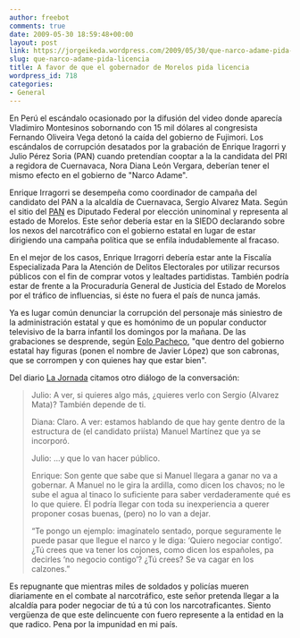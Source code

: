 ```yaml
---
author: freebot
comments: true
date: 2009-05-30 18:59:48+00:00
layout: post
link: https://jorgeikeda.wordpress.com/2009/05/30/que-narco-adame-pida-licencia/
slug: que-narco-adame-pida-licencia
title: A favor de que el gobernador de Morelos pida licencia
wordpress_id: 718
categories:
- General
---
```


En Perú el escándalo ocasionado por la difusión del video donde aparecía Vladimiro Montesinos sobornando con 15 mil dólares al congresista Fernando Oliveira Vega detonó la caída del gobierno de Fujimori. Los escándalos de corrupción desatados por la grabación  de Enrique Iragorri y Julio Pérez Soria (PAN) cuando pretendían cooptar a  la la candidata del PRI a regidora de Cuernavaca, Nora Diana León Vergara, deberían tener el mismo efecto en el gobierno de "Narco Adame".

Enrique Irragorri se desempeña como coordinador de campaña del candidato del PAN a la alcaldía de Cuernavaca, Sergio Alvarez Mata. Según el sitio del [PAN](http://www.pan.org.mx/portal/funcionario/enrique_iragorri_duran/1514) es Diputado Federal por elección uninominal y representa al estado de Morelos. Este señor debería estar en la SIEDO declarando sobre los nexos del narcotráfico con el gobierno estatal en lugar de estar dirigiendo una campaña política que se enfila indudablemente al fracaso.

En el mejor de los casos, Enrique Irragorri debería estar ante la Fiscalía Especializada Para la Atención de Delitos Electorales por utilizar recursos públicos con el fin de comprar votos y lealtades partidistas. También podría estar de frente a la Procuraduría General de Justicia del Estado de Morelos por el tráfico de influencias, si éste no fuera el país de nunca jamás.

Ya es lugar común denunciar la corrupción del personaje más siniestro de la administración estatal y que es homónimo de un popular conductor televisivo de la barra infantil los domingos por la mañana. De las grabaciones se desprende, según [Eolo Pacheco](http://www.elregional.com.mx/?c=136&a=15392), "que dentro del gobierno estatal hay figuras (ponen el nombre de Javier López) que son cabronas, que se corrompen y con quienes hay que estar bien".

Del diario [La Jornada](http://www.jornada.unam.mx/2009/05/27/index.php?section=estados&article=034n1est&partner=rss) citamos otro diálogo de la conversación:





<blockquote>
Julio: A ver, si quieres algo más, ¿quieres verlo con Sergio (Alvarez Mata)? También depende de ti.

Diana: Claro. A ver: estamos hablando de que hay gente dentro de la estructura de (el candidato priísta) Manuel Martínez que ya se incorporó.

Julio: ...y que lo van hacer público.

Enrique: Son gente que sabe que si Manuel llegara a ganar no va a gobernar. A Manuel no le gira la ardilla, como dicen los chavos; no le sube el agua al tinaco lo suficiente para saber verdaderamente qué es lo que quiere. Él podría llegar con toda su inexperiencia a querer proponer cosas buenas, (pero) no lo van a dejar.

“Te pongo un ejemplo: imagínatelo sentado, porque seguramente le puede pasar que llegue el narco y le diga: ‘Quiero negociar contigo’. ¿Tú crees que va tener los cojones, como dicen los españoles, pa decirles ‘no negocio contigo’? ¿Tú crees? Se va cagar en los calzones.”</blockquote>



Es repugnante que mientras miles de soldados y policías mueren diariamente en el combate al narcotráfico, este señor pretenda llegar a la alcaldía para poder negociar de tú a tú con los narcotraficantes. Siento vergüenza de que este delincuente con fuero represente a la entidad en la que radico. Pena por la impunidad en mi país. 
